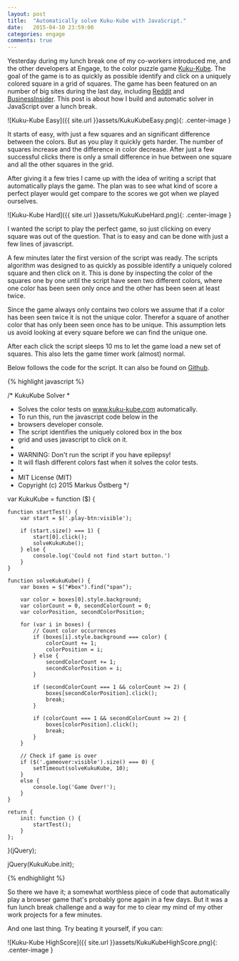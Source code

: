 ```yaml
---
layout: post
title:  "Automatically solve Kuku-Kube with JavaScript."
date:   2015-04-10 23:59:00
categories: engage
comments: true
---
```


Yesterday during my lunch break one of my co-workers introduced me, and the other developers at Engage, to the color puzzle game [Kuku-Kube](http://www.kuku-kube.com/). The goal of the game is to as quickly as possible identify and click on a uniquely colored square in a grid of squares. The game has been featured on an number of big sites during the last day, including [Reddit](http://www.reddit.com/r/InternetIsBeautiful/comments/31xz0w/test_your_color_perception/) and [BusinessInsider](http://www.businessinsider.com/what-is-kukukube-2015-4). This post is about how I build and automatic solver in JavaScript over a lunch break.

![Kuku-Kube Easy]({{ site.url }}assets/KukuKubeEasy.png){: .center-image }

It starts of easy, with just a few squares and an significant difference between the colors. But as you play it quickly gets harder. The number of squares increase and the difference in color decrease. After just a few successful clicks there is only a small difference in hue between one square and all the other squares in the grid.

After giving it a few tries I came up with the idea of writing a script that automatically plays the game. The plan was to see what kind of score a perfect player would get compare to the scores we got when we played ourselves.

![Kuku-Kube Hard]({{ site.url }}assets/KukuKubeHard.png){: .center-image }

I wanted the script to play the perfect game, so just clicking on every square was out of the question. That is to easy and can be done with just a few lines of javascript.

A few minutes later the first version of the script was ready. The scripts algorithm was designed to as quickly as possible identify a uniquely colored square and then click on it. This is done by inspecting the color of the squares one by one until the script have seen two different colors, where one color has been seen only once and the other has been seen at least twice.

Since the game always only contains two colors we assume that if a color has been seen twice it is not the unique color. Therefor a square of another color that has only been seen once has to be unique. This assumption lets us avoid looking at every square before we can find the unique one.

After each click the script sleeps 10 ms to let the game load a new set of squares. This also lets the game timer work (almost) normal.

Below follows the code for the script. It can also be found on [Github](https://gist.github.com/markusos/bd58f2ee6abc2e4010cb).

{% highlight javascript %}

/* KukuKube Solver
 *
 * Solves the color tests on www.kuku-kube.com automatically.
 * To run this, run the javascript code below in the
 * browsers developer console.
 * The script identifies the uniquely colored box in the box  
 * grid and uses javascript to click on it.
 *
 * WARNING: Don't run the script if you have epilepsy!
 *  It will flash different colors fast when it solves the color tests.
 *
 * MIT License (MIT)
 * Copyright (c) 2015 Markus Östberg
 */

var KukuKube = function ($) {

    function startTest() {
        var start = $('.play-btn:visible');

        if (start.size() === 1) {
            start[0].click();
            solveKukuKube();
        } else {
            console.log('Could not find start button.')
        }
    }

    function solveKukuKube() {
        var boxes = $("#box").find("span");

        var color = boxes[0].style.background;
        var colorCount = 0, secondColorCount = 0;
        var colorPosition, secondColorPosition;

        for (var i in boxes) {
            // Count color occurrences
            if (boxes[i].style.background === color) {
                colorCount += 1;
                colorPosition = i;
            } else {
                secondColorCount += 1;
                secondColorPosition = i;
            }

            if (secondColorCount === 1 && colorCount >= 2) {
                boxes[secondColorPosition].click();
                break;
            }

            if (colorCount === 1 && secondColorCount >= 2) {
                boxes[colorPosition].click();
                break;
            }
        }

        // Check if game is over
        if ($('.gameover:visible').size() === 0) {
            setTimeout(solveKukuKube, 10);
        }
        else {
            console.log('Game Over!');
        }
    }

    return {
        init: function () {
            startTest();
        }
    };

}(jQuery);

jQuery(KukuKube.init);

{% endhighlight %}

So there we have it; a somewhat worthless piece of code that automatically play a browser game that's probably gone again in a few days. But it was a fun lunch break challenge and a way for me to clear my mind of my other work projects for a few minutes.

And one last thing. Try beating it yourself, if you can:

![Kuku-Kube HighScore]({{ site.url }}assets/KukuKubeHighScore.png){: .center-image }
